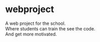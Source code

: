 # webproject
A web project for the school. <br />
Where students can train the see the code. <br />
And get more motivated.

